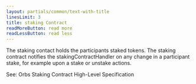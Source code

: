 ```yaml
---
layout: partials/common/text-with-title
linesLimit: 3
title: staking Contract
readMoreButton: read more
readLessButton: read less
---
```


The staking contact holds the participants staked tokens. The staking contract notifies the stakingContractHandler on any change in a participant stake, for example upon a stake or unstake actions.

See: Orbs Staking Contract High-Level Specification
